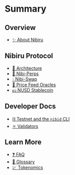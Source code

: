 # Summary

## Overview

* [✨ About Nibiru](README.md)

## Nibiru Protocol

* [🧱 Architecture](content/architecture.md)
* [🤝 Nibi-Perps](content/perps.md)
* [💧 Nibi-Swap](content/amm.md)
* [🔮 Price Feed Oracles](content/oracles.md)
* [💵 NUSD Stablecoin](content/stablecoin.md)

## Developer Docs

<!-- * [🧠 Module Specifications](pages.md) -->
* [⛓️️ Testnet and the `nibid` CLI](cli.md)
* [⚛️️ Validators](structure.md)
<!-- * [👩‍💻 Smart Contracts Guide](pages.md) -->

## Learn More

<!-- * [📜 Whitepaper](litepaper-nibiru.md) -->
* [❓ FAQ](faqs/faq.md)
* [📘 Glossary](GLOSSARY.md)
* [💹 Tokenomics](content/tokenomics.md)

